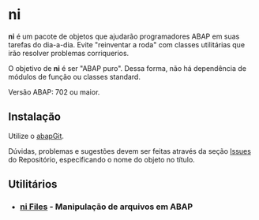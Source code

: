 # ni

__ni__ é um pacote de objetos que ajudarão programadores ABAP em suas tarefas do dia-a-dia. Evite "reinventar a roda" com classes utilitárias que irão resolver problemas corriquerios. 

O objetivo de __ni__ é ser "ABAP puro". Dessa forma, não há dependência de módulos de função ou classes standard.

Versão ABAP: 702 ou maior.

## Instalação

Utilize o [abapGit](https://github.com/larshp/abapGit).

Dúvidas, problemas e sugestões devem ser feitas através da seção [Issues](https://github.com/vinibar/ni/issues) do Repositório, especificando o nome do objeto no título.

## Utilitários
  - ### [ni Files](https://github.com/vinibar/ni/tree/master/src/files) - Manipulação de arquivos em ABAP

